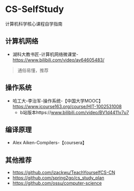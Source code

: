 # CS-SelfStudy
计算机科学核心课程自学指南

## 计算机网络

- 湖科大教书匠-计算机网络微课堂-https://www.bilibili.com/video/av64605483/  
> 通俗易懂，推荐

## 操作系统
- 哈工大-李治军-操作系统-【中国大学MOOC】https://www.icourse163.org/course/HIT-1002531008
  - b站版本https://www.bilibili.com/video/BV1d4411v7u7
## 编译原理
- Alex Aiken-Compilers-【coursera】

## 其他推荐
- https://github.com/izackwu/TeachYourselfCS-CN
- https://github.com/spring2go/cs_study_plan
- https://github.com/ossu/computer-science
